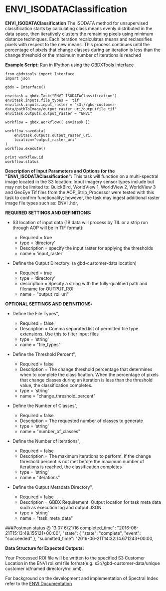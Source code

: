 # ENVI_ISODATAClassification

**ENVI_ISODATAClassification** The ISODATA method for unsupervised classification starts by calculating class means evenly distributed in the data space, then iteratively clusters the remaining pixels using minimum distance techniques. Each iteration recalculates means and reclassifies pixels with respect to the new means. This process continues until the percentage of pixels that change classes during an iteration is less than the change threshold or the maximum number of iterations is reached

**Example Script:** Run in IPython using the GBDXTools Interface
    

    from gbdxtools import Interface
    import json
	
    gbdx = Interface()
	
    envitask = gbdx.Task("ENVI_ISODATAClassification")
    envitask.inputs.file_types = 'tif'
    envitask.inputs.input_raster = "s3://gbd-customer-data/pathToImage/output_raster_uri/outputfile.tif"
    envitask.outputs.output_raster = "ENVI"
	
    workflow = gbdx.Workflow([ envitask ])
	
    workflow.savedata(
        envitask.outputs.output_raster_uri,
        location="output_raster_uri"
    )
    workflow.execute()
	
    print workflow.id
	workflow.status
	

**Description of Input Parameters and Options for the "ENVI_ISODATAClassification":**
This task will function on a multi-spectral image located in the S3 location: 
Input imagery sensor types include but may not be limited to: QuickBird, WorldView 1, WorldView 2, WorldView 3 and GeoEye
Tif files from the AOP_Strip_Processor were tested with this task to confirm functionality; however, the task may ingest additional raster image file types such as: ENVI .hdr,  
	
**REQUIRED SETTINGS AND DEFINITIONS:**

* S3 location of input data (1B data will process by TIL or a strip run through AOP will be in TIF format):
    * Required = true
    * type = ‘directory’
	* Description = specify the input raster for applying the thresholds
    * name = ‘input_raster’

* Define the Output Directory: (a gbd-customer-data location)
    * Required = true
    * type = ‘directory’
	* description = Specify a string with the fully-qualified path and filename for OUTPUT_ROI
    * name = "output_roi_uri"


**OPTIONAL SETTINGS AND DEFINITIONS:**

* Define the File Types",
    * Required = false 
	* Description = Comma separated list of permitted file type extensions. Use this to filter input files
    * type = 'string'
    * name =  "file_types"

* Define the Threshold Percent",
    * Required = false 
	* Description = The change threshold percentage that determines when to complete the classification.  When the percentage of pixels that change classes during an iteration is less than the threshold value, the classification completes.
    * type = 'string'
    * name =  "change_threshold_percent"
	
* Define the Number of Classes",
    * Required = false 
	* Description = The requested number of classes to generate
    * type = 'string'
    * name =  "number_of_classes"

* Define the Number of Iterations",
    * Required = false 
	* Description = The maximum iterations to perform.  If the change threshold percent is not met before the maximum number of iterations is reached, the classification completes
    * type = 'string'
    * name =  "iterations"	
	
* Define the Output Metadata Directory",
    * Required = false 
	* Description = GBDX Requirement. Output location for task meta data such as execution log and output JSON
    * type = 'string'
    * name =  "task_meta_data"
	
	
###Postman status @ 13:07 6/21/16
completed_time": "2016-06-21T15:13:49.155121+00:00",
  "state": {
    "state": "complete",
    "event": "succeeded"
  },
  "submitted_time": "2016-06-21T14:32:14.671243+00:00,


**Data Structure for Expected Outputs:**

Your Processed ROI file will be written to the specified S3 Customer Location in the ENVI roi.xml file format(e.g.  s3://gbd-customer-data/unique customer id/named directory/roi.xml).  


For background on the development and implementation of Spectral Index refer to the [ENVI Documentation](https://www.harrisgeospatial.com/docs/classificationtutorial.html)

